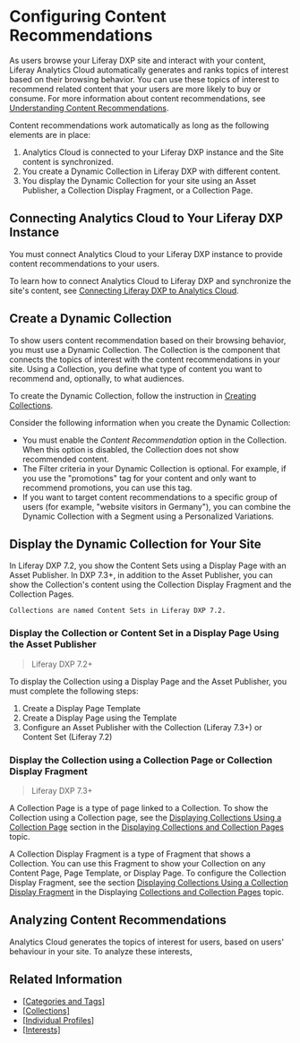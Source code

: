 # Configuring Content Recommendations

As users browse your Liferay DXP site and interact with your content, Liferay Analytics Cloud automatically generates and ranks topics of interest based on their browsing behavior. You can use these topics of interest to recommend related content that your users are more likely to buy or consume. For more information about content recommendations, see [Understanding Content Recommendations](./understanding-content-recommendations.md).

Content recommendations work automatically as long as the following elements are in place:

1. Analytics Cloud is connected to your Liferay DXP instance and the Site content is synchronized.
2. You create a Dynamic Collection in Liferay DXP with different content.
3. You display the Dynamic Collection for your site using an Asset Publisher, a Collection Display Fragment, or a Collection Page.

## Connecting Analytics Cloud to Your Liferay DXP Instance

You must connect Analytics Cloud to your Liferay DXP instance to provide content recommendations to your users.

To learn how to connect Analytics Cloud to Liferay DXP and synchronize the site's content, see [Connecting Liferay DXP to Analytics Cloud](../../../../../../analytics-cloud/latest/en/getting-started/connecting-data-sources/connecting-liferay-dxp-to-analytics-cloud.md).

## Create a Dynamic Collection

To show users content recommendation based on their browsing behavior, you must use a Dynamic Collection. The Collection is the component that connects the topics of interest with the content recommendations in your site. Using a Collection, you define what type of content you want to recommend and, optionally, to what audiences.

To create the Dynamic Collection, follow the instruction in [Creating Collections](../../content-authoring-and-management/collections-and-collection-pages/creating-collections.md#creating-a-dynamic-collection).

Consider the following information when you create the Dynamic Collection:

- You must enable the *Content Recommendation* option in the Collection. When this option is disabled, the Collection does not show recommended content.
- The Filter criteria in your Dynamic Collection is optional. For example, if you use the "promotions" tag for your content and only want to recommend promotions, you can use this tag.
- If you want to target content recommendations to a specific group of users (for example, "website visitors in Germany"), you can combine the Dynamic Collection with a Segment using a Personalized Variations. 

## Display the Dynamic Collection for Your Site

In Liferay DXP 7.2, you show the Content Sets using a Display Page with an Asset Publisher. In DXP 7.3+, in addition to the Asset Publisher, you can show the Collection's content using the Collection Display Fragment and the Collection Pages.

```note:
Collections are named Content Sets in Liferay DXP 7.2.
```

### Display the Collection or Content Set in a Display Page Using the Asset Publisher

> Liferay DXP 7.2+

To display the Collection using a Display Page and the Asset Publisher, you must complete the following steps:

1. Create a Display Page Template
1. Create a Display Page using the Template
1. Configure an Asset Publisher with the Collection (Liferay 7.3+) or Content Set (Liferay 7.2)

### Display the Collection using a Collection Page or Collection Display Fragment

> Liferay DXP 7.3+

A Collection Page is a type of page linked to a Collection. To show the Collection using a Collection page, see the [Displaying Collections Using a Collection Page](../../content-authoring-and-management/collections-and-collection-pages/displaying-collections-and-collection-pages.md#displaying-collections-using-a-collection-page) section in the [Displaying Collections and Collection Pages](../../content-authoring-and-management/collections-and-collection-pages/displaying-collections-and-collection-pages.md) topic.

A Collection Display Fragment is a type of Fragment that shows a Collection. You can use this Fragment to show your Collection on any Content Page, Page Template, or Display Page. To configure the Collection Display Fragment, see the section [Displaying Collections Using a Collection Display Fragment](../../content-authoring-and-management/collections-and-collection-pages/displaying-collections-and-collection-pages.md#displaying-collections-using-a-collection-display-fragment) in the Displaying [Collections and Collection Pages](../../content-authoring-and-management/collections-and-collection-pages/displaying-collections-and-collection-pages.md) topic.

## Analyzing Content Recommendations

Analytics Cloud generates the topics of interest for users, based on users' behaviour in your site. To analyze these interests, 

## Related Information

- [[Categories and Tags]]()
- [[Collections]]()
- [[Individual Profiles]](https://learn.liferay.com/analytics-cloud/latest/en/individuals-and-segments/individual-profiles/individual-profiles.html)
- [[Interests]](https://learn.liferay.com/analytics-cloud/latest/en/individuals-and-segments/interests.html)